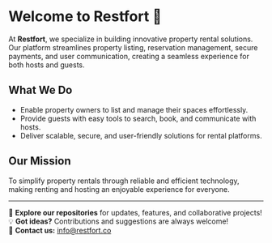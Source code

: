# Welcome to Restfort 🌟

At **Restfort**, we specialize in building innovative property rental solutions. Our platform streamlines property listing, reservation management, secure payments, and user communication, creating a seamless experience for both hosts and guests.

## What We Do

- Enable property owners to list and manage their spaces effortlessly.
- Provide guests with easy tools to search, book, and communicate with hosts.
- Deliver scalable, secure, and user-friendly solutions for rental platforms.

## Our Mission

To simplify property rentals through reliable and efficient technology, making renting and hosting an enjoyable experience for everyone.

---

🚀 **Explore our repositories** for updates, features, and collaborative projects!  
💡 **Got ideas?** Contributions and suggestions are always welcome!  
📧 **Contact us:** info@restfort.co
